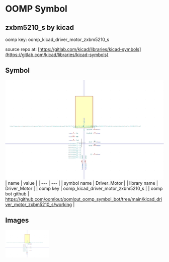 # OOMP Symbol  
## zxbm5210_s  by kicad  
  
oomp key: oomp_kicad_driver_motor_zxbm5210_s  
  
source repo at: [https://gitlab.com/kicad/libraries/kicad-symbols](https://gitlab.com/kicad/libraries/kicad-symbols)  
## Symbol  
  
[![working.png](working_600.png)](working.png)  
| name | value | 
| --- | --- | 
| symbol name | Driver_Motor | 
| library name | Driver_Motor | 
| oomp key | oomp_kicad_driver_motor_zxbm5210_s | 
| oomp bot github | https://github.com/oomlout/oomlout_oomp_symbol_bot/tree/main/kicad_driver_motor_zxbm5210_s/working | 
## Images  
  
[![working.png](working_140.png)](working.png)  

